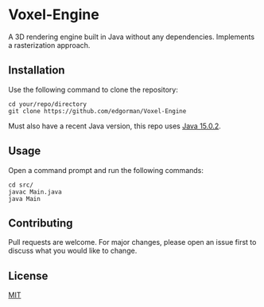 # Voxel-Engine

A 3D rendering engine built in Java without any dependencies. Implements a rasterization approach.

## Installation
Use the following command to clone the repository:
```
cd your/repo/directory
git clone https://github.com/edgorman/Voxel-Engine
```

Must also have a recent Java version, this repo uses [Java 15.0.2](https://www.oracle.com/uk/java/technologies/javase-jdk15-downloads.html).

## Usage
Open a command prompt and run the following commands:
```
cd src/
javac Main.java
java Main
```

## Contributing
Pull requests are welcome. For major changes, please open an issue first to discuss what you would like to change.

## License
[MIT](https://choosealicense.com/licenses/mit/)
